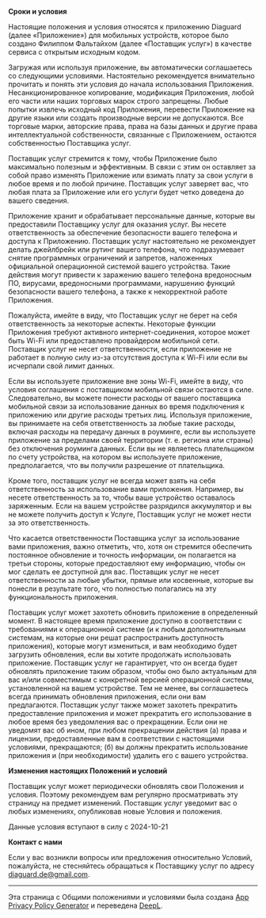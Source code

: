 **Сроки и условия**

Настоящие положения и условия относятся к приложению Diaguard (далее «Приложение») для мобильных устройств, которое было создано Филиппом Фальтайхом (далее «Поставщик услуг») в качестве сервиса с открытым исходным кодом.

Загружая или используя приложение, вы автоматически соглашаетесь со следующими условиями. Настоятельно рекомендуется внимательно прочитать и понять эти условия до начала использования Приложения. Несанкционированное копирование, модификация Приложения, любой его части или наших торговых марок строго запрещены. Любые попытки извлечь исходный код Приложения, перевести Приложение на другие языки или создать производные версии не допускаются. Все торговые марки, авторские права, права на базы данных и другие права интеллектуальной собственности, связанные с Приложением, остаются собственностью Поставщика услуг.

Поставщик услуг стремится к тому, чтобы Приложение было максимально полезным и эффективным. В связи с этим он оставляет за собой право изменять Приложение или взимать плату за свои услуги в любое время и по любой причине. Поставщик услуг заверяет вас, что любая плата за Приложение или его услуги будет четко доведена до вашего сведения.

Приложение хранит и обрабатывает персональные данные, которые вы предоставили Поставщику услуг для оказания услуг. Вы несете ответственность за обеспечение безопасности вашего телефона и доступа к Приложению. Поставщик услуг настоятельно не рекомендует делать джейлбрейк или рутинг вашего телефона, что подразумевает снятие программных ограничений и запретов, наложенных официальной операционной системой вашего устройства. Такие действия могут привести к заражению вашего телефона вредоносным ПО, вирусами, вредоносными программами, нарушению функций безопасности вашего телефона, а также к некорректной работе Приложения.

Пожалуйста, имейте в виду, что Поставщик услуг не берет на себя ответственность за некоторые аспекты. Некоторые функции Приложения требуют активного интернет-соединения, которое может быть Wi-Fi или предоставлено провайдером мобильной сети. Поставщик услуг не несет ответственности, если приложение не работает в полную силу из-за отсутствия доступа к Wi-Fi или если вы исчерпали свой лимит данных.

Если вы используете приложение вне зоны Wi-Fi, имейте в виду, что условия соглашения с поставщиком мобильной связи остаются в силе. Следовательно, вы можете понести расходы от вашего поставщика мобильной связи за использование данных во время подключения к приложению или другие расходы третьих лиц. Используя приложение, вы принимаете на себя ответственность за любые такие расходы, включая расходы на передачу данных в роуминге, если вы используете приложение за пределами своей территории (т. е. региона или страны) без отключения роуминга данных. Если вы не являетесь плательщиком по счету устройства, на котором вы используете приложение, предполагается, что вы получили разрешение от плательщика.

Кроме того, поставщик услуг не всегда может взять на себя ответственность за использование вами приложения. Например, вы несете ответственность за то, чтобы ваше устройство оставалось заряженным. Если на вашем устройстве разрядился аккумулятор и вы не можете получить доступ к Услуге, Поставщик услуг не может нести за это ответственность.

Что касается ответственности Поставщика услуг за использование вами приложения, важно отметить, что, хотя он стремится обеспечить постоянное обновление и точность информации, он полагается на третьи стороны, которые предоставляют ему информацию, чтобы он мог сделать ее доступной для вас. Поставщик услуг не несет ответственности за любые убытки, прямые или косвенные, которые вы понесли в результате того, что полностью полагались на эту функциональность приложения.

Поставщик услуг может захотеть обновить приложение в определенный момент. В настоящее время приложение доступно в соответствии с требованиями к операционной системе (и к любым дополнительным системам, на которые они решат распространить доступность приложения), которые могут измениться, и вам необходимо будет загрузить обновления, если вы хотите продолжать использовать приложение. Поставщик услуг не гарантирует, что он всегда будет обновлять приложение таким образом, чтобы оно было актуальным для вас и/или совместимым с конкретной версией операционной системы, установленной на вашем устройстве. Тем не менее, вы соглашаетесь всегда принимать обновления приложения, если они вам предлагаются. Поставщик услуг также может захотеть прекратить предоставление приложения и может прекратить его использование в любое время без уведомления вас о прекращении. Если они не уведомят вас об ином, при любом прекращении действия (а) права и лицензии, предоставленные вам в соответствии с настоящими условиями, прекращаются; (б) вы должны прекратить использование приложения и (при необходимости) удалить его с вашего устройства.

**Изменения настоящих Положений и условий**

Поставщик услуг может периодически обновлять свои Положения и условия. Поэтому рекомендуем вам регулярно просматривать эту страницу на предмет изменений. Поставщик услуг уведомит вас о любых изменениях, опубликовав новые Условия и положения.

Данные условия вступают в силу с 2024-10-21

**Контакт с нами**

Если у вас возникли вопросы или предложения относительно Условий, пожалуйста, не стесняйтесь обращаться к Поставщику услуг по адресу diaguard.de@gmail.com.

* * *

Эта страница с Общими положениями и условиями была создана [App Privacy Policy Generator](https://app-privacy-policy-generator.nisrulz.com/) и переведена [DeepL](https://www.deepl.com/de/translator).